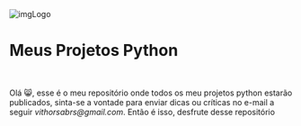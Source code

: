 <div class="pythonContent">
  <div class="imgContent">
    <img src="!" alt="imgLogo">
  </div>
  <h1>Meus Projetos Python</h1>
  <br>
  <p>Olá 😸, esse é o meu repositório onde todos os meu projetos python estarão publicados, sinta-se a vontade para enviar dicas ou críticas no e-mail a seguir <em>vithorsabrs@gmail.com</em>. Então é isso, desfrute desse repositório</p>
</div>
